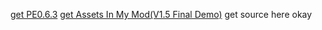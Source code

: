 [get PE0.6.3](https://github.com/ShadowMario/FNF-PsychEngine/releases)
[get Assets In My Mod(V1.5 Final Demo)](https://gamejolt.com/games/angryrappers/865311)
get source here
okay
